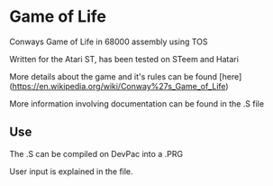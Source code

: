 # Game of Life
Conways Game of Life in 68000 assembly using TOS

Written for the Atari ST, has been tested on STeem and Hatari

More details about the game and it's rules can be found [here] (https://en.wikipedia.org/wiki/Conway%27s_Game_of_Life)

More information involving documentation can be found in the .S file

## Use
The .S can be compiled on DevPac into a .PRG

User input is explained in the file.
